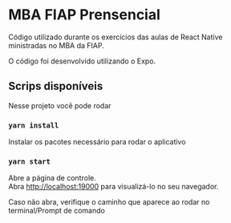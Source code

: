 # MBA FIAP Prensencial

Código utilizado durante os exercícios das aulas de React Native ministradas no MBA da FIAP.

O código foi desenvolvido utilizando o Expo.

## Scrips disponíveis

Nesse projeto você pode rodar

### `yarn install`

Instalar os pacotes necessário para rodar o aplicativo

### `yarn start`

Abre a página de controle.\
Abra [http://localhost:19000](http://localhost:19000) para visualizá-lo no seu navegador.

Caso não abra, verifique o caminho que aparece ao rodar no terminal/Prompt de comando
